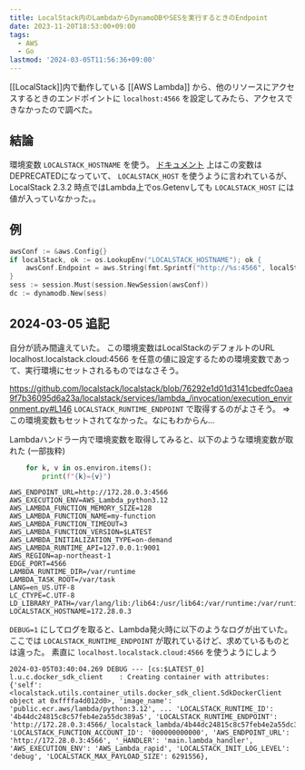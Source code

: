 ```yaml
---
title: LocalStack内のLambdaからDynamoDBやSESを実行するときのEndpoint
date: 2023-11-20T18:53:00+09:00
tags:
  - AWS
  - Go
lastmod: '2024-03-05T11:56:36+09:00'
---
```


[[LocalStack]]内で動作している [[AWS Lambda]] から、他のリソースにアクセスするときのエンドポイントに `localhost:4566` を設定してみたら、アクセスできなかったので調べた。

## 結論

環境変数 `LOCALSTACK_HOSTNAME` を使う。
[ドキュメント](https://docs.localstack.cloud/references/configuration/#deprecated) 上はこの変数はDEPRECATEDになっていて、 `LOCALSTACK_HOST` を使うように言われているが、LocalStack 2.3.2 時点ではLambda上でos.Getenvしても `LOCALSTACK_HOST` には値が入っていなかった。。


## 例

```go
awsConf := &aws.Config{}
if localStack, ok := os.LookupEnv("LOCALSTACK_HOSTNAME"); ok {
    awsConf.Endpoint = aws.String(fmt.Sprintf("http://%s:4566", localStack))
}
sess := session.Must(session.NewSession(awsConf))
dc := dynamodb.New(sess)
```


## 2024-03-05 追記

自分が読み間違えていた。
この環境変数はLocalStackのデフォルトのURL localhost.localstack.cloud:4566 を任意の値に設定するための環境変数であって、実行環境にセットされるものではなさそう。

https://github.com/localstack/localstack/blob/76292e1d01d3141cbedfc0aea9f7b36095d6a23a/localstack/services/lambda_/invocation/execution_environment.py#L146
`LOCALSTACK_RUNTIME_ENDPOINT` で取得するのがよさそう。
=> この環境変数もセットされてなかった。なにもわからん…

Lambdaハンドラー内で環境変数を取得してみると、以下のような環境変数が取れた (一部抜粋)

```python
    for k, v in os.environ.items():
        print(f"{k}={v}")
```

```
AWS_ENDPOINT_URL=http://172.28.0.3:4566
AWS_EXECUTION_ENV=AWS_Lambda_python3.12
AWS_LAMBDA_FUNCTION_MEMORY_SIZE=128
AWS_LAMBDA_FUNCTION_NAME=my-function
AWS_LAMBDA_FUNCTION_TIMEOUT=3
AWS_LAMBDA_FUNCTION_VERSION=$LATEST
AWS_LAMBDA_INITIALIZATION_TYPE=on-demand
AWS_LAMBDA_RUNTIME_API=127.0.0.1:9001
AWS_REGION=ap-northeast-1
EDGE_PORT=4566
LAMBDA_RUNTIME_DIR=/var/runtime
LAMBDA_TASK_ROOT=/var/task
LANG=en_US.UTF-8
LC_CTYPE=C.UTF-8
LD_LIBRARY_PATH=/var/lang/lib:/lib64:/usr/lib64:/var/runtime:/var/runtime/lib:/var/task:/var/task/lib:/opt/lib
LOCALSTACK_HOSTNAME=172.28.0.3
```

`DEBUG=1` にしてログを取ると、Lambda発火時に以下のようなログが出ていた。
ここでは `LOCALSTACK_RUNTIME_ENDPOINT` が取れているけど、求めているものとは違った。
素直に `localhost.localstack.cloud:4566` を使うようにしよう

```
2024-03-05T03:40:04.269 DEBUG --- [cs:$LATEST_0] l.u.c.docker_sdk_client    : Creating container with attributes: {'self': <localstack.utils.container_utils.docker_sdk_client.SdkDockerClient object at 0xffffa4d012d0>, 'image_name': 'public.ecr.aws/lambda/python:3.12', ... 'LOCALSTACK_RUNTIME_ID': '4b44dc24815c8c57feb4e2a55dc389a5', 'LOCALSTACK_RUNTIME_ENDPOINT': 'http://172.28.0.3:4566/_localstack_lambda/4b44dc24815c8c57feb4e2a55dc389a5', 'LOCALSTACK_FUNCTION_ACCOUNT_ID': '000000000000', 'AWS_ENDPOINT_URL': 'http://172.28.0.3:4566', '_HANDLER': 'main.lambda_handler', 'AWS_EXECUTION_ENV': 'AWS_Lambda_rapid', 'LOCALSTACK_INIT_LOG_LEVEL': 'debug', 'LOCALSTACK_MAX_PAYLOAD_SIZE': 6291556},
```